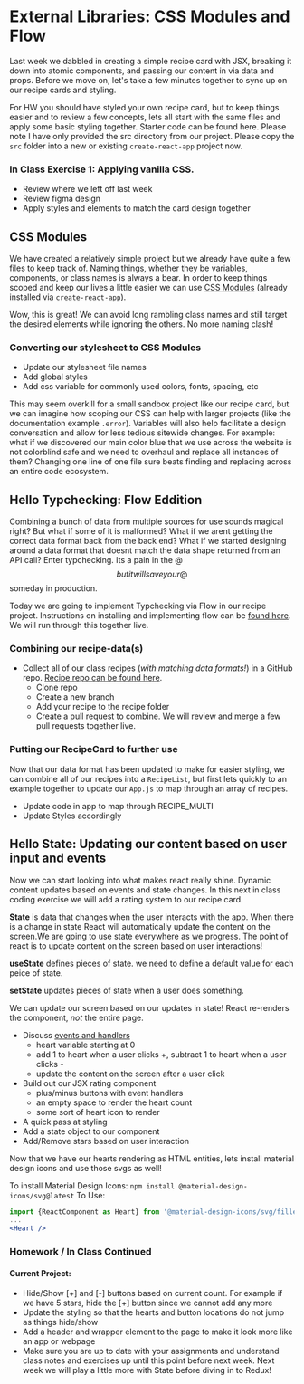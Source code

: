 # External Libraries: CSS Modules and Flow

Last week we dabbled in creating a simple recipe card with JSX, breaking it down into atomic components, and passing our content in via data and props. Before we move on, let's take a few minutes together to sync up on our recipe cards and styling.

For HW you should have styled your own recipe card, but to keep things easier and to review a few concepts, lets all start with the same files and apply some basic styling together. Starter code can be found here. Please note I have only provided the src directory from our project. Please copy the `src` folder into a new or existing `create-react-app` project now.

### In Class Exercise 1: Applying vanilla CSS.

- Review where we left off last week
- Review figma design
- Apply styles and elements to match the card design together

## CSS Modules

We have created a relatively simple project but we already have quite a few files to keep track of. Naming things, whether they be variables, components, or class names is always a bear. In order to keep things scoped and keep our lives a little easier we can use [CSS Modules](https://create-react-app.dev/docs/adding-a-css-modules-stylesheet/) (already installed via `create-react-app`).

Wow, this is great! We can avoid long rambling class names and still target the desired elements while ignoring the others. No more naming clash!

### Converting our stylesheet to CSS Modules

- Update our stylesheet file names
- Add global styles
- Add css variable for commonly used colors, fonts, spacing, etc

This may seem overkill for a small sandbox project like our recipe card, but we can imagine how scoping our CSS can help with larger projects (like the documentation example `.error`). Variables will also help facilitate a design conversation and allow for less tedious sitewide changes. For example: what if we discovered our main color blue that we use across the website is not colorblind safe and we need to overhaul and replace all instances of them? Changing one line of one file sure beats finding and replacing across an entire code ecosystem.

## Hello Typchecking: Flow Eddition

Combining a bunch of data from multiple sources for use sounds magical right? But what if some of it is malformed? What if we arent getting the correct data format back from the back end? What if we started designing around a data format that doesnt match the data shape returned from an API call? Enter typchecking. Its a pain in the @$$ but it will save your @$$ someday in production.

Today we are going to implement Typchecking via Flow in our recipe project. Instructions on installing and implementing flow can be [found here](https://create-react-app.dev/docs/adding-flow/). We will run through this together live.

### Combining our recipe-data(s)

- Collect all of our class recipes (_with matching data formats!_) in a GitHub repo. [Recipe repo can be found here](https://github.com/Kadee80/DynamicWebCookBook).
  - Clone repo
  - Create a new branch
  - Add your recipe to the recipe folder
  - Create a pull request to combine. We will review and merge a few pull requests together live.

### Putting our RecipeCard to further use

Now that our data format has been updated to make for easier styling, we can combine all of our recipes into a `RecipeList`, but first lets quickly to an example together to update our `App.js` to map through an array of recipes.

- Update code in app to map through RECIPE_MULTI
- Update Styles accordingly

## Hello State: Updating our content based on user input and events

Now we can start looking into what makes react really shine. Dynamic content updates based on events and state changes. In this next in class coding exercise we will add a rating system to our recipe card.

**State** is data that changes when the user interacts with the app. When there is a change in state React will automatically update the content on the screen.We are going to use state everywhere as we progress. The point of react is to update content on the screen based on user interactions!

**useState** defines pieces of state. we need to define a default value for each peice of state.

**setState** updates pieces of state when a user does something.

We can update our screen based on our updates in state! React re-renders the component, _not_ the entire page.

- Discuss [events and handlers](https://react.dev/learn/responding-to-events#adding-event-handlers)
  - heart variable starting at 0
  - add 1 to heart when a user clicks +, subtract 1 to heart when a user clicks -
  - update the content on the screen after a user click
- Build out our JSX rating component
  - plus/minus buttons with event handlers
  - an empty space to render the heart count
  - some sort of heart icon to render
- A quick pass at styling
- Add a state object to our <UserRating /> component
- Add/Remove stars based on user interaction

Now that we have our hearts rendering as HTML entities, lets install material design icons and use those svgs as well!

To install Material Design Icons: `npm install @material-design-icons/svg@latest`
To Use:

```jsx
import {ReactComponent as Heart} from '@material-design-icons/svg/filled/favorite.svg'
...
<Heart />
```

### Homework / In Class Continued

#### Current Project:

- Hide/Show [+] and [-] buttons based on current count. For example if we have 5 stars, hide the [+] button since we cannot add any more
- Update the styling so that the hearts and button locations do not jump as things hide/show
- Add a header and wrapper element to the page to make it look more like an app or webpage
- Make sure you are up to date with your assignments and understand class notes and exercises up until this point before next week. Next week we will play a little more with State before diving in to Redux!

